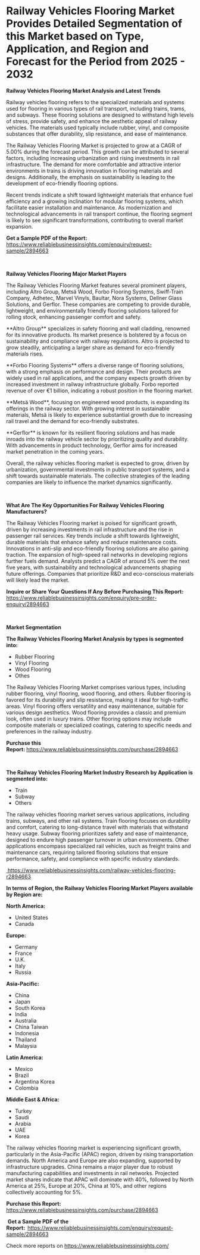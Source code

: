 <p><h1>Railway Vehicles Flooring Market Provides Detailed Segmentation of this Market based on Type, Application, and Region and Forecast for the Period from 2025 - 2032</h1></p><p><strong>Railway Vehicles Flooring Market Analysis and Latest Trends</strong></p>
<p><p>Railway vehicles flooring refers to the specialized materials and systems used for flooring in various types of rail transport, including trains, trams, and subways. These flooring solutions are designed to withstand high levels of stress, provide safety, and enhance the aesthetic appeal of railway vehicles. The materials used typically include rubber, vinyl, and composite substances that offer durability, slip resistance, and ease of maintenance.</p><p>The Railway Vehicles Flooring Market is projected to grow at a CAGR of 5.00% during the forecast period. This growth can be attributed to several factors, including increasing urbanization and rising investments in rail infrastructure. The demand for more comfortable and attractive interior environments in trains is driving innovation in flooring materials and designs. Additionally, the emphasis on sustainability is leading to the development of eco-friendly flooring options.</p><p>Recent trends indicate a shift toward lightweight materials that enhance fuel efficiency and a growing inclination for modular flooring systems, which facilitate easier installation and maintenance. As modernization and technological advancements in rail transport continue, the flooring segment is likely to see significant transformations, contributing to overall market expansion.</p></p>
<p><strong>Get a Sample PDF of the Report:&nbsp;</strong> <a href="https://www.reliablebusinessinsights.com/enquiry/request-sample/2894663?utm_campaign=3517&utm_medium=2&utm_source=Github&utm_content=ia&utm_term=15032025&utm_id=railway-vehicles-flooring">https://www.reliablebusinessinsights.com/enquiry/request-sample/2894663</a></p>
<p>&nbsp;</p>
<p><strong>Railway Vehicles Flooring Major Market Players</strong></p>
<p><p>The Railway Vehicles Flooring Market features several prominent players, including Altro Group, Metsä Wood, Forbo Flooring Systems, Swiff-Train Company, Adhetec, Marvel Vinyls, Baultar, Nora Systems, Dellner Glass Solutions, and Gerflor. These companies are competing to provide durable, lightweight, and environmentally friendly flooring solutions tailored for rolling stock, enhancing passenger comfort and safety.</p><p>**Altro Group** specializes in safety flooring and wall cladding, renowned for its innovative products. Its market presence is bolstered by a focus on sustainability and compliance with railway regulations. Altro is projected to grow steadily, anticipating a larger share as demand for eco-friendly materials rises.</p><p>**Forbo Flooring Systems** offers a diverse range of flooring solutions, with a strong emphasis on performance and design. Their products are widely used in rail applications, and the company expects growth driven by increased investment in railway infrastructure globally. Forbo reported revenue of over €1 billion, indicating a robust position in the flooring market.</p><p>**Metsä Wood**, focusing on engineered wood products, is expanding its offerings in the railway sector. With growing interest in sustainable materials, Metsä is likely to experience substantial growth due to increasing rail travel and the demand for eco-friendly substrates.</p><p>**Gerflor** is known for its resilient flooring solutions and has made inroads into the railway vehicle sector by prioritizing quality and durability. With advancements in product technology, Gerflor aims for increased market penetration in the coming years.</p><p>Overall, the railway vehicles flooring market is expected to grow, driven by urbanization, governmental investments in public transport systems, and a shift towards sustainable materials. The collective strategies of the leading companies are likely to influence the market dynamics significantly.</p></p>
<p>&nbsp;</p>
<p><strong>What Are The Key Opportunities For Railway Vehicles Flooring Manufacturers?</strong></p>
<p><p>The Railway Vehicles Flooring market is poised for significant growth, driven by increasing investments in rail infrastructure and the rise in passenger rail services. Key trends include a shift towards lightweight, durable materials that enhance safety and reduce maintenance costs. Innovations in anti-slip and eco-friendly flooring solutions are also gaining traction. The expansion of high-speed rail networks in developing regions further fuels demand. Analysts predict a CAGR of around 5% over the next five years, with sustainability and technological advancements shaping future offerings. Companies that prioritize R&D and eco-conscious materials will likely lead the market.</p></p>
<p><strong>Inquire or Share Your Questions If Any Before Purchasing This Report:</strong> <a href="https://www.reliablebusinessinsights.com/enquiry/pre-order-enquiry/2894663?utm_campaign=3517&utm_medium=2&utm_source=Github&utm_content=ia&utm_term=15032025&utm_id=railway-vehicles-flooring">https://www.reliablebusinessinsights.com/enquiry/pre-order-enquiry/2894663</a></p>
<p>&nbsp;</p>
<p><strong>Market Segmentation</strong></p>
<p><strong>The Railway Vehicles Flooring Market Analysis by types is segmented into:</strong></p>
<p><ul><li>Rubber Flooring</li><li>Vinyl Flooring</li><li>Wood Flooring</li><li>Othes</li></ul></p>
<p><p>The Railway Vehicles Flooring Market comprises various types, including rubber flooring, vinyl flooring, wood flooring, and others. Rubber flooring is favored for its durability and slip resistance, making it ideal for high-traffic areas. Vinyl flooring offers versatility and easy maintenance, suitable for various design aesthetics. Wood flooring provides a classic and premium look, often used in luxury trains. Other flooring options may include composite materials or specialized coatings, catering to specific needs and preferences in the railway industry.</p></p>
<p><strong>Purchase this Report:&nbsp;</strong><a href="https://www.reliablebusinessinsights.com/purchase/2894663?utm_campaign=3517&utm_medium=2&utm_source=Github&utm_content=ia&utm_term=15032025&utm_id=railway-vehicles-flooring">https://www.reliablebusinessinsights.com/purchase/2894663</a></p>
<p>&nbsp;</p>
<p><strong>The Railway Vehicles Flooring Market Industry Research by Application is segmented into:</strong></p>
<p><ul><li>Train</li><li>Subway</li><li>Others</li></ul></p>
<p><p>The railway vehicles flooring market serves various applications, including trains, subways, and other rail systems. Train flooring focuses on durability and comfort, catering to long-distance travel with materials that withstand heavy usage. Subway flooring prioritizes safety and ease of maintenance, designed to endure high passenger turnover in urban environments. Other applications encompass specialized rail vehicles, such as freight trains and maintenance cars, requiring tailored flooring solutions that ensure performance, safety, and compliance with specific industry standards.</p></p>
<p><a href="https://www.reliablebusinessinsights.com/railway-vehicles-flooring-r2894663?utm_campaign=3517&utm_medium=2&utm_source=Github&utm_content=ia&utm_term=15032025&utm_id=railway-vehicles-flooring">&nbsp;https://www.reliablebusinessinsights.com/railway-vehicles-flooring-r2894663</a></p>
<p><strong>In terms of Region, the Railway Vehicles Flooring Market Players available by Region are:</strong></p>
<p>
    <p> <strong> North America: </strong>
        <ul>
            <li>United States</li>
            <li>Canada</li>
        </ul>
        </p> 
    <p> <strong> Europe: </strong>
        <ul>
            <li>Germany</li>
            <li>France</li>
            <li>U.K.</li>
            <li>Italy</li>
            <li>Russia</li>
        </ul>
        </p> 
    <p> <strong> Asia-Pacific: </strong>
        <ul>
            <li>China</li>
            <li>Japan</li>
            <li>South Korea</li>
            <li>India</li>
            <li>Australia</li>
            <li>China Taiwan</li>
            <li>Indonesia</li>
            <li>Thailand</li>
            <li>Malaysia</li>
        </ul>
        </p> 
    <p> <strong> Latin America: </strong>
        <ul>
            <li>Mexico</li>
            <li>Brazil</li>
            <li>Argentina Korea</li>
            <li>Colombia</li>
        </ul>
        </p> 
    <p> <strong> Middle East & Africa: </strong>
        <ul>
            <li>Turkey</li>
            <li>Saudi</li>
            <li>Arabia</li>
            <li>UAE</li>
            <li>Korea</li>
        </ul>
    </p>
    </p>
<p><p>The railway vehicles flooring market is experiencing significant growth, particularly in the Asia-Pacific (APAC) region, driven by rising transportation demands. North America and Europe are also expanding, supported by infrastructure upgrades. China remains a major player due to robust manufacturing capabilities and investments in rail networks. Projected market shares indicate that APAC will dominate with 40%, followed by North America at 25%, Europe at 20%, China at 10%, and other regions collectively accounting for 5%.</p></p>
<p><strong>Purchase this Report: </strong><a href="https://www.reliablebusinessinsights.com/purchase/2894663?utm_campaign=3517&utm_medium=2&utm_source=Github&utm_content=ia&utm_term=15032025&utm_id=railway-vehicles-flooring">https://www.reliablebusinessinsights.com/purchase/2894663</a></p>
<p>&nbsp;<strong>Get a Sample PDF of the Report:&nbsp;&nbsp;</strong><a href="https://www.reliablebusinessinsights.com/enquiry/request-sample/2894663?utm_campaign=3517&utm_medium=2&utm_source=Github&utm_content=ia&utm_term=15032025&utm_id=railway-vehicles-flooring">https://www.reliablebusinessinsights.com/enquiry/request-sample/2894663</a></p>
<p><strong></strong></p>
<p>Check more reports on <a href="https://www.reliablebusinessinsights.com/?utm_campaign=3517&utm_medium=2&utm_source=Github&utm_content=ia&utm_term=15032025&utm_id=railway-vehicles-flooring">https://www.reliablebusinessinsights.com/</a></p>